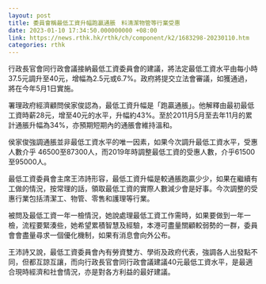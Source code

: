 ```yaml
---
layout: post
title: 委員會稱最低工資升幅跑贏通脹　料清潔物管等行業受惠
date: 2023-01-10 17:34:50.000000000 +08:00
link: https://news.rthk.hk/rthk/ch/component/k2/1683298-20230110.htm
categories: rthk
---
```


行政長官會同行政會議接納最低工資委員會的建議，將法定最低工資水平由每小時37.5元調升至40元，增幅為2.5元或6.7%。政府將提交立法會審議，如獲通過，將在今年5月1日實施。

署理政府經濟顧問侯家俊認為，最低工資升幅是「跑贏通脹」。他解釋由最初最低工資時薪28元，增至40元的水平，升幅約43%。至於2011月5月至去年11月的累計通脹升幅為34%，亦預期短期內的通脹會維持溫和。

侯家俊強調通脹並非最低工資水平的唯一因素，如果今次調升最低工資水平，受惠人數介乎 46500至87300人，而2019年時調整最低工資的受惠人數，介乎61500至95000人。

最低工資委員會主席王沛詩形容，最低工資升幅是較通脹跑贏少少，如果在繼續有工做的情況，按常理的話，領取最低工資的實際人數減少會是好事。今次調整的受惠行業包括清潔工、物管、零售和護理等行業。

被問及最低工資一年一檢情況，她說處理最低工資工作需時，如果要做到一年一檢，流程要緊湊些，她希望累積智慧及經驗，本港可盡量關顧較弱勢的一群，委員會會盡量尋求一個優化機制，如果有消息會向外公布。

王沛詩又說，最低工資委員會內有勞資雙方、學術及政府代表，強調各人出發點不同，但都互諒互讓，而向行政長官會同行政會議建議40元最低工資水平，是最適合現時經濟和社會情況，亦是對各方利益的最好建議。
